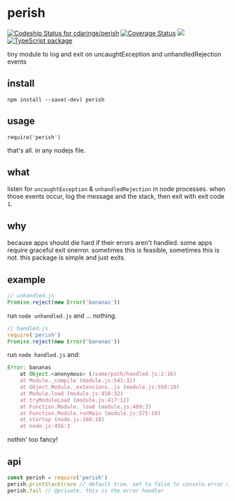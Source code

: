 # perish

[![Codeship Status for cdaringe/perish](https://codeship.com/projects/4ce16a00-107f-0134-12ce-2a42c1ba701a/status?branch=master)](https://codeship.com/projects/157001)
[![Coverage Status](https://coveralls.io/repos/github/cdaringe/perish/badge.svg?branch=master)](https://coveralls.io/github/cdaringe/perish?branch=master)
![](https://img.shields.io/badge/standardjs-%E2%9C%93-brightgreen.svg)
[![TypeScript package](https://img.shields.io/badge/language-typescript-blue.svg)](https://www.typescriptlang.org)

tiny module to log and exit on uncaughtException and unhandledRejection events

## install

`npm install --save(-dev) perish`

## usage

`require('perish')`

that's all.  in any nodejs file.

## what

listen for `uncaughtException` & `unhandledRejection` in node processes.  when those events occur, log the message and the stack, then exit with exit code `1`.

## why

because apps should die hard if their errors aren't handled.  some apps require graceful exit onerror.  sometimes this is feasible, sometimes this is not.  this package is simple and just exits.

## example
```js
// unhandled.js
Promise.reject(new Error('bananas'))
```

run `node unhandled.js` and ... nothing.

```js
// handled.js
require('perish')
Promise.reject(new Error('bananas'))
```

run `node handled.js` and:

```js
Error: bananas
    at Object.<anonymous> (/some/path/handled.js:2:16)
    at Module._compile (module.js:541:32)
    at Object.Module._extensions..js (module.js:550:10)
    at Module.load (module.js:458:32)
    at tryModuleLoad (module.js:417:12)
    at Function.Module._load (module.js:409:3)
    at Function.Module.runMain (module.js:575:10)
    at startup (node.js:160:18)
    at node.js:456:3

```

nothin' too fancy!

## api

```js
const perish = require('perish')
perish.printStacktrace // default true. set to false to console.error error message only
perish.fail // @private. this is the error handler
```
